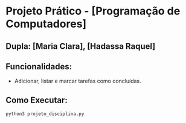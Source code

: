 # Projeto Prático - [Programação de Computadores]
## Dupla: [Maria Clara], [Hadassa Raquel]
## Funcionalidades:
- Adicionar, listar e marcar tarefas como concluídas.
## Como Executar:
```bash
python3 projeto_disciplina.py

